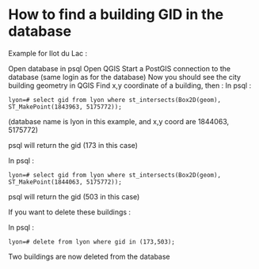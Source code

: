 # How to find a building GID in the database

Example for Ilot du Lac :

Open database in psql
Open QGIS
Start a PostGIS connection to the database (same login as for the database)
Now you should see the city building geometry in QGIS
Find x,y coordinate of a building, then :
In psql :
```
lyon=# select gid from lyon where st_intersects(Box2D(geom), ST_MakePoint(1843963, 5175772));
```
(database name is lyon in this example, and x,y coord are 1844063, 5175772)

psql will return the gid (173 in this case)

In psql :
```
lyon=# select gid from lyon where st_intersects(Box2D(geom), ST_MakePoint(1844063, 5175772));
```
psql will return the gid (503 in this case)
    
If you want to delete these buildings :
    
In psql :

```
lyon=# delete from lyon where gid in (173,503);
```

Two buildings are now deleted from the database
